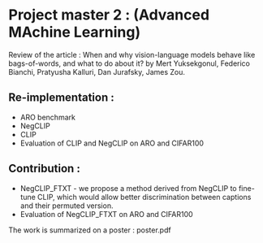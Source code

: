 # Project master 2 : (Advanced MAchine Learning)

Review of the article : When and why vision-language models behave like bags-of-words, and what to do about it?
by Mert Yuksekgonul, Federico Bianchi, Pratyusha Kalluri, Dan Jurafsky, James Zou. 

## Re-implementation :
- ARO benchmark
- NegCLIP
- CLIP
- Evaluation of CLIP and NegCLIP on ARO and CIFAR100

## Contribution :

- NegCLIP_FTXT - we propose a method derived from NegCLIP to fine-tune
CLIP, which would allow better discrimination between captions and
their permuted version. 
- Evaluation of NegCLIP_FTXT on ARO and CIFAR100



The work is summarized on a poster : poster.pdf
